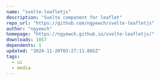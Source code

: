 ```yaml
---
name: "svelte-leafletjs"
description: "Svelte component for leaflet"
repo_url: "https://github.com/ngyewch/svelte-leafletjs"
author: "ngyewch"
homepage: "https://ngyewch.github.io/svelte-leafletjs/"
downloads: 1057
dependents: 1
updated: "2024-11-20T03:27:11.865Z"
tags: 
  - ui
  - media
---
```

